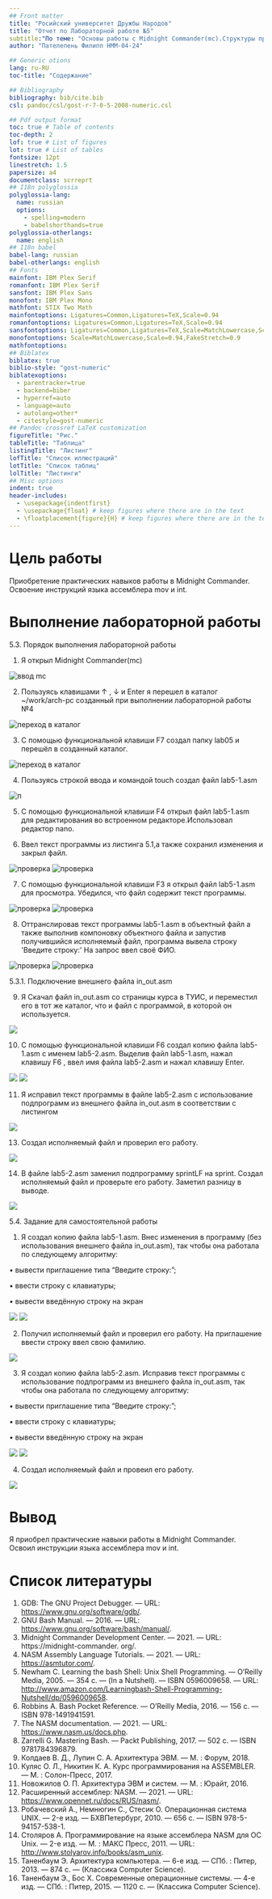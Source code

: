 ```yaml
---
## Front matter
title: "Росийский университет Дружбы Народов"
title: "Отчет по Лабораторной работе №5"
subtitle:"По теме: "Основы работы с Midnight Commander(mc).Структуры программ на языке ассемблера NASM. Системные вызовы в OC GNU LINUX"
author: "Пателепень Филипп НММ-04-24"

## Generic otions
lang: ru-RU
toc-title: "Содержание"

## Bibliography
bibliography: bib/cite.bib
csl: pandoc/csl/gost-r-7-0-5-2008-numeric.csl

## Pdf output format
toc: true # Table of contents
toc-depth: 2
lof: true # List of figures
lot: true # List of tables
fontsize: 12pt
linestretch: 1.5
papersize: a4
documentclass: scrreprt
## I18n polyglossia
polyglossia-lang:
  name: russian
  options:
	- spelling=modern
	- babelshorthands=true
polyglossia-otherlangs:
  name: english
## I18n babel
babel-lang: russian
babel-otherlangs: english
## Fonts
mainfont: IBM Plex Serif
romanfont: IBM Plex Serif
sansfont: IBM Plex Sans
monofont: IBM Plex Mono
mathfont: STIX Two Math
mainfontoptions: Ligatures=Common,Ligatures=TeX,Scale=0.94
romanfontoptions: Ligatures=Common,Ligatures=TeX,Scale=0.94
sansfontoptions: Ligatures=Common,Ligatures=TeX,Scale=MatchLowercase,Scale=0.94
monofontoptions: Scale=MatchLowercase,Scale=0.94,FakeStretch=0.9
mathfontoptions:
## Biblatex
biblatex: true
biblio-style: "gost-numeric"
biblatexoptions:
  - parentracker=true
  - backend=biber
  - hyperref=auto
  - language=auto
  - autolang=other*
  - citestyle=gost-numeric
## Pandoc-crossref LaTeX customization
figureTitle: "Рис."
tableTitle: "Таблица"
listingTitle: "Листинг"
lofTitle: "Список иллюстраций"
lotTitle: "Список таблиц"
lolTitle: "Листинги"
## Misc options
indent: true
header-includes:
  - \usepackage{indentfirst}
  - \usepackage{float} # keep figures where there are in the text
  - \floatplacement{figure}{H} # keep figures where there are in the text
---
```


# Цель работы
Приобретение практических навыков работы в Midnight Commander. Освоение инструкций языка ассемблера mov и int.

# Выполнение лабораторной работы

5.3. Порядок выполнения лабораторной работы

1. Я открыл Midnight Commander(mc)

![ввод mc](lab05_im/im5.png)

2. Пользуясь клавишами ↑ , ↓ и Enter я перешел в каталог ~/work/arch-pc созданный при выполнении лабораторной работы №4

![переход в каталог](lab05_im/im19.png)

3. С помощью функциональной клавиши F7 создал папку lab05 и перешёл в созданный каталог.

![переход в каталог](lab05_im/im11.png)

4. Пользуясь строкой ввода и командой touch создал файл lab5-1.asm

![п](lab05_im/im8.png)

5. С помощью функциональной клавиши F4 открыл файл lab5-1.asm для редактирования во встроенном редакторе.Использовал редактор nano.

6. Ввел текст программы из листинга 5.1,а также сохранил изменения и закрыл файл.

![проверка](lab05_im/im12.png)
![проверка](lab05_im/im17.png)

7. С помощью функциональной клавиши F3 я открыл файл lab5-1.asm для просмотра. Убедился, что файл содержит текст программы.

![проверка](lab05_im/im12.png)
![проверка](lab05_im/im17.png)

8. Оттранслировав текст программы lab5-1.asm в объектный файл а также выполнив компоновку объектного файла и запустив получившийся исполняемый файл, программа вывела строку 'Введите строку:'  На запрос ввел своё ФИО.

![проверка](lab05_im/im16.png)
![проверка](lab05_im/im24.png)

5.3.1. Подключение внешнего файла in_out.asm

9. Я Скачал файл in_out.asm со страницы курса в ТУИС, и переместил его в тот же каталог, что и файл с программой, в которой он используется.

![](lab05_im/im9.png)

10. С помощью функциональной клавиши F6 создал копию файла lab5-1.asm с именем lab5-2.asm. Выделив файл lab5-1.asm, нажал клавишу F6 , ввел имя файла lab5-2.asm и нажал клавишу Enter.

![](lab05_im/im6.png)
![](lab05_im/im2.png)

11. Я исправил текст программы в файле lab5-2.asm с использование подпрограмм из внешнего файла in_out.asm в соответствии с листингом 

![](lab05_im/im10.png)

13. Создал исполняемый файл и проверил его работу.

![](lab05_im/im23.png)

14. В файле lab5-2.asm заменил подпрограмму sprintLF на sprint. Создал исполняемый файл и проверьте его работу. Заметил разницу в выводе.

![](lab05_im/im18.png)

5.4. Задание для самостоятельной работы

1. Я создал копию файла lab5-1.asm. Внес изменения в программу (без использования внешнего файла in_out.asm), так чтобы она работала по следующему алгоритму: 

• вывести приглашение типа “Введите строку:”; 

• ввести строку с клавиатуры; 

• вывести введённую строку на экран

![](lab05_im/im3.png)
![](lab05_im/im4.png)

2. Получил исполняемый файл и проверил его работу. На приглашение ввести строку ввел свою фамилию.

![](lab05_im/im15.png) 

3. Я создал копию файла lab5-2.asm. Исправив текст программы с использование подпрограмм из внешнего файла in_out.asm, так чтобы она работала по следующему алгоритму: 

• вывести приглашение типа “Введите строкy:”; 

• ввести строку с клавиатуры; 

• вывести введённую строку на экран

![](lab05_im/im13.png)
![](lab05_im/im7.png)

4. Создал исполняемый файл и провеил его работу. 

![](lab05_im/im20.png)

# Вывод

Я приобрел практические навыки работы в Midnight Commander. Освоил инструкции языка ассемблера mov и int. 

# Список литературы

1. GDB: The GNU Project Debugger. — URL: https://www.gnu.org/software/gdb/. 
2. GNU Bash Manual. — 2016. — URL: https://www.gnu.org/software/bash/manual/. 
3. Midnight Commander Development Center. — 2021. — URL: https://midnight-commander. org/.
4. NASM Assembly Language Tutorials. — 2021. — URL: https://asmtutor.com/.
5. Newham C. Learning the bash Shell: Unix Shell Programming. — O’Reilly Media, 2005. — 354 с. — (In a Nutshell). — ISBN 0596009658. — URL: http://www.amazon.com/Learningbash-Shell-Programming-Nutshell/dp/0596009658. 
6. Robbins A. Bash Pocket Reference. — O’Reilly Media, 2016. — 156 с. — ISBN 978-1491941591. 
7. The NASM documentation. — 2021. — URL: https://www.nasm.us/docs.php. 
8. Zarrelli G. Mastering Bash. — Packt Publishing, 2017. — 502 с. — ISBN 9781784396879. 
9. Колдаев В. Д., Лупин С. А. Архитектура ЭВМ. — М. : Форум, 2018. 
10. Куляс О. Л., Никитин К. А. Курс программирования на ASSEMBLER. — М. : Солон-Пресс, 2017. 
11. Новожилов О. П. Архитектура ЭВМ и систем. — М. : Юрайт, 2016. 
12. Расширенный ассемблер: NASM. — 2021. — URL: https://www.opennet.ru/docs/RUS/nasm/. 
13. Робачевский А., Немнюгин С., Стесик О. Операционная система UNIX. — 2-е изд. — БХВПетербург, 2010. — 656 с. — ISBN 978-5-94157-538-1. 
14. Столяров А. Программирование на языке ассемблера NASM для ОС Unix. — 2-е изд. — М. : МАКС Пресс, 2011. — URL: http://www.stolyarov.info/books/asm_unix. 
15. Таненбаум Э. Архитектура компьютера. — 6-е изд. — СПб. : Питер, 2013. — 874 с. — (Классика Computer Science). 
16. Таненбаум Э., Бос Х. Современные операционные системы. — 4-е изд. — СПб. : Питер, 2015. — 1120 с. — (Классика Computer Science). 
